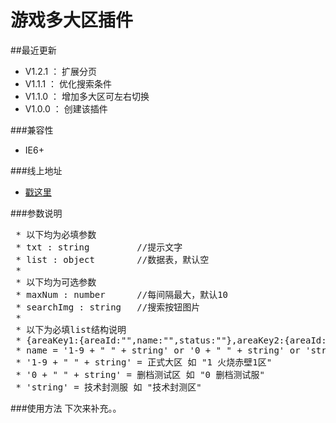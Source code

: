 # 游戏多大区插件

##最近更新
- V1.2.1 ： 扩展分页
- V1.1.1 ： 优化搜索条件
- V1.1.0 ： 增加多大区可左右切换
- V1.0.0 ： 创建该插件
 
###兼容性
- IE6+

###线上地址
- [戳这里](http://whj.fayfox.com/demo/plugIn.areaTab/)

###参数说明
<pre>
 * 以下均为必填参数
 * txt : string       	//提示文字
 * list : object    	//数据表，默认空
 *
 * 以下均为可选参数
 * maxNum : number      //每间隔最大，默认10
 * searchImg : string   //搜索按钮图片
 * 
 * 以下为必填list结构说明
 * {areaKey1:{areaId:"",name:"",status:""},areaKey2:{areaId:"",name:"",status:""}};
 * name = '1-9 + " " + string' or '0 + " " + string' or 'string'
 * '1-9 + " " + string' = 正式大区 如 "1 火烧赤壁1区"
 * '0 + " " + string' = 删档测试区 如 "0 删档测试服"
 * 'string' = 技术封测服 如 "技术封测区"
</pre>

###使用方法
下次来补充。。
